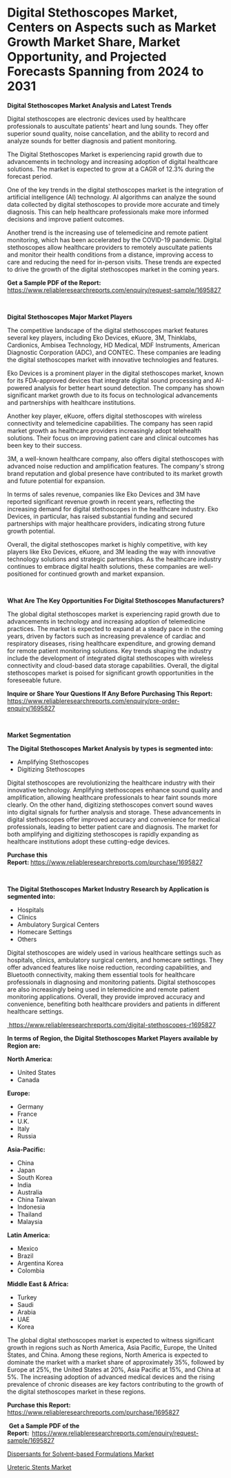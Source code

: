 <p><h1>Digital Stethoscopes Market, Centers on Aspects such as Market Growth Market Share, Market Opportunity, and Projected Forecasts Spanning from 2024 to 2031</h1></p><p><strong>Digital Stethoscopes Market Analysis and Latest Trends</strong></p>
<p><p>Digital stethoscopes are electronic devices used by healthcare professionals to auscultate patients' heart and lung sounds. They offer superior sound quality, noise cancellation, and the ability to record and analyze sounds for better diagnosis and patient monitoring.</p><p>The Digital Stethoscopes Market is experiencing rapid growth due to advancements in technology and increasing adoption of digital healthcare solutions. The market is expected to grow at a CAGR of 12.3% during the forecast period.</p><p>One of the key trends in the digital stethoscopes market is the integration of artificial intelligence (AI) technology. AI algorithms can analyze the sound data collected by digital stethoscopes to provide more accurate and timely diagnosis. This can help healthcare professionals make more informed decisions and improve patient outcomes.</p><p>Another trend is the increasing use of telemedicine and remote patient monitoring, which has been accelerated by the COVID-19 pandemic. Digital stethoscopes allow healthcare providers to remotely auscultate patients and monitor their health conditions from a distance, improving access to care and reducing the need for in-person visits. These trends are expected to drive the growth of the digital stethoscopes market in the coming years.</p></p>
<p><strong>Get a Sample PDF of the Report:&nbsp;</strong> <a href="https://www.reliableresearchreports.com/enquiry/request-sample/1695827">https://www.reliableresearchreports.com/enquiry/request-sample/1695827</a></p>
<p>&nbsp;</p>
<p><strong>Digital Stethoscopes Major Market Players</strong></p>
<p><p>The competitive landscape of the digital stethoscopes market features several key players, including Eko Devices, eKuore, 3M, Thinklabs, Cardionics, Ambisea Technology, HD Medical, MDF Instruments, American Diagnostic Corporation (ADC), and CONTEC. These companies are leading the digital stethoscopes market with innovative technologies and features.</p><p>Eko Devices is a prominent player in the digital stethoscopes market, known for its FDA-approved devices that integrate digital sound processing and AI-powered analysis for better heart sound detection. The company has shown significant market growth due to its focus on technological advancements and partnerships with healthcare institutions.</p><p>Another key player, eKuore, offers digital stethoscopes with wireless connectivity and telemedicine capabilities. The company has seen rapid market growth as healthcare providers increasingly adopt telehealth solutions. Their focus on improving patient care and clinical outcomes has been key to their success.</p><p>3M, a well-known healthcare company, also offers digital stethoscopes with advanced noise reduction and amplification features. The company's strong brand reputation and global presence have contributed to its market growth and future potential for expansion.</p><p>In terms of sales revenue, companies like Eko Devices and 3M have reported significant revenue growth in recent years, reflecting the increasing demand for digital stethoscopes in the healthcare industry. Eko Devices, in particular, has raised substantial funding and secured partnerships with major healthcare providers, indicating strong future growth potential.</p><p>Overall, the digital stethoscopes market is highly competitive, with key players like Eko Devices, eKuore, and 3M leading the way with innovative technology solutions and strategic partnerships. As the healthcare industry continues to embrace digital health solutions, these companies are well-positioned for continued growth and market expansion.</p></p>
<p>&nbsp;</p>
<p><strong>What Are The Key Opportunities For Digital Stethoscopes Manufacturers?</strong></p>
<p><p>The global digital stethoscopes market is experiencing rapid growth due to advancements in technology and increasing adoption of telemedicine practices. The market is expected to expand at a steady pace in the coming years, driven by factors such as increasing prevalence of cardiac and respiratory diseases, rising healthcare expenditure, and growing demand for remote patient monitoring solutions. Key trends shaping the industry include the development of integrated digital stethoscopes with wireless connectivity and cloud-based data storage capabilities. Overall, the digital stethoscopes market is poised for significant growth opportunities in the foreseeable future.</p></p>
<p><strong>Inquire or Share Your Questions If Any Before Purchasing This Report:</strong> <a href="https://www.reliableresearchreports.com/enquiry/pre-order-enquiry/1695827">https://www.reliableresearchreports.com/enquiry/pre-order-enquiry/1695827</a></p>
<p>&nbsp;</p>
<p><strong>Market Segmentation</strong></p>
<p><strong>The Digital Stethoscopes Market Analysis by types is segmented into:</strong></p>
<p><ul><li>Amplifying Stethoscopes</li><li>Digitizing Stethoscopes</li></ul></p>
<p><p>Digital stethoscopes are revolutionizing the healthcare industry with their innovative technology. Amplifying stethoscopes enhance sound quality and amplification, allowing healthcare professionals to hear faint sounds more clearly. On the other hand, digitizing stethoscopes convert sound waves into digital signals for further analysis and storage. These advancements in digital stethoscopes offer improved accuracy and convenience for medical professionals, leading to better patient care and diagnosis. The market for both amplifying and digitizing stethoscopes is rapidly expanding as healthcare institutions adopt these cutting-edge devices.</p></p>
<p><strong>Purchase this Report:&nbsp;</strong><a href="https://www.reliableresearchreports.com/purchase/1695827">https://www.reliableresearchreports.com/purchase/1695827</a></p>
<p>&nbsp;</p>
<p><strong>The Digital Stethoscopes Market Industry Research by Application is segmented into:</strong></p>
<p><ul><li>Hospitals</li><li>Clinics</li><li>Ambulatory Surgical Centers</li><li>Homecare Settings</li><li>Others</li></ul></p>
<p><p>Digital stethoscopes are widely used in various healthcare settings such as hospitals, clinics, ambulatory surgical centers, and homecare settings. They offer advanced features like noise reduction, recording capabilities, and Bluetooth connectivity, making them essential tools for healthcare professionals in diagnosing and monitoring patients. Digital stethoscopes are also increasingly being used in telemedicine and remote patient monitoring applications. Overall, they provide improved accuracy and convenience, benefiting both healthcare providers and patients in different healthcare settings.</p></p>
<p><a href="https://www.reliableresearchreports.com/digital-stethoscopes-r1695827">&nbsp;https://www.reliableresearchreports.com/digital-stethoscopes-r1695827</a></p>
<p><strong>In terms of Region, the Digital Stethoscopes Market Players available by Region are:</strong></p>
<p>
    <p> <strong> North America: </strong>
        <ul>
            <li>United States</li>
            <li>Canada</li>
        </ul>
        </p> 
    <p> <strong> Europe: </strong>
        <ul>
            <li>Germany</li>
            <li>France</li>
            <li>U.K.</li>
            <li>Italy</li>
            <li>Russia</li>
        </ul>
        </p> 
    <p> <strong> Asia-Pacific: </strong>
        <ul>
            <li>China</li>
            <li>Japan</li>
            <li>South Korea</li>
            <li>India</li>
            <li>Australia</li>
            <li>China Taiwan</li>
            <li>Indonesia</li>
            <li>Thailand</li>
            <li>Malaysia</li>
        </ul>
        </p> 
    <p> <strong> Latin America: </strong>
        <ul>
            <li>Mexico</li>
            <li>Brazil</li>
            <li>Argentina Korea</li>
            <li>Colombia</li>
        </ul>
        </p> 
    <p> <strong> Middle East & Africa: </strong>
        <ul>
            <li>Turkey</li>
            <li>Saudi</li>
            <li>Arabia</li>
            <li>UAE</li>
            <li>Korea</li>
        </ul>
    </p>
    </p>
<p><p>The global digital stethoscopes market is expected to witness significant growth in regions such as North America, Asia Pacific, Europe, the United States, and China. Among these regions, North America is expected to dominate the market with a market share of approximately 35%, followed by Europe at 25%, the United States at 20%, Asia Pacific at 15%, and China at 5%. The increasing adoption of advanced medical devices and the rising prevalence of chronic diseases are key factors contributing to the growth of the digital stethoscopes market in these regions.</p></p>
<p><strong>Purchase this Report: </strong><a href="https://www.reliableresearchreports.com/purchase/1695827">https://www.reliableresearchreports.com/purchase/1695827</a></p>
<p>&nbsp;<strong>Get a Sample PDF of the Report:&nbsp;&nbsp;</strong><a href="https://www.reliableresearchreports.com/enquiry/request-sample/1695827">https://www.reliableresearchreports.com/enquiry/request-sample/1695827</a></p>
<p><strong></strong></p>
<p><p><a href="https://issuu.com/reportprime-2/docs/dispersants-for-solvent-based-formulations-market-">Dispersants for Solvent-based Formulations Market</a></p><p><a href="https://github.com/gladysalidde/Market-Research-Report-List-1/blob/main/ureteric-stents-market.md">Ureteric Stents Market</a></p></p>